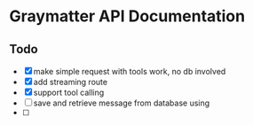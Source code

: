 # Graymatter API Documentation

## Todo

- [x] make simple request with tools work, no db involved
- [x] add streaming route
- [x] support tool calling
- [ ] save and retrieve message from database using 
- [ ] 
